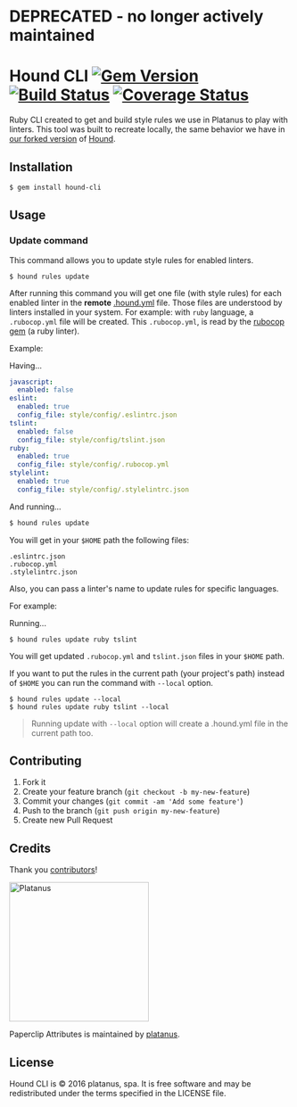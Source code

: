 # DEPRECATED - no longer actively maintained

# Hound CLI [![Gem Version](https://badge.fury.io/rb/hound-cli.svg)](https://badge.fury.io/rb/hound-cli) [![Build Status](https://travis-ci.org/platanus/hound-cli.svg?branch=master)](https://travis-ci.org/platanus/hound-cli) [![Coverage Status](https://coveralls.io/repos/github/platanus/hound-cli/badge.svg)](https://coveralls.io/github/platanus/hound-cli)

Ruby CLI created to get and build style rules we use in Platanus to play with linters.
This tool was built to recreate locally, the same behavior we have in [our forked version](https://github.com/platanus/hound) of [Hound](https://github.com/houndci/hound).

## Installation

```bash
$ gem install hound-cli
```

## Usage

### Update command

This command allows you to update style rules for enabled linters.

```
$ hound rules update
```

After running this command you will get one file (with style rules) for each enabled linter in the **remote** [.hound.yml](https://raw.githubusercontent.com/platanus/la-guia/master/.hound.yml) file. Those files are understood by linters installed in your system. For example: with `ruby` language, a `.rubocop.yml` file will be created. This `.rubocop.yml`, is read by the [rubocop gem](https://github.com/bbatsov/rubocop) (a ruby linter).

Example:

Having...

```yaml
javascript:
  enabled: false
eslint:
  enabled: true
  config_file: style/config/.eslintrc.json
tslint:
  enabled: false
  config_file: style/config/tslint.json
ruby:
  enabled: true
  config_file: style/config/.rubocop.yml
stylelint:
  enabled: true
  config_file: style/config/.stylelintrc.json
```

And running...

```bash
$ hound rules update
```

You will get in your `$HOME` path the following files:

```
.eslintrc.json
.rubocop.yml
.stylelintrc.json
```

Also, you can pass a linter's name to update rules for specific languages.

For example:

Running...

```
$ hound rules update ruby tslint
```

You will get updated `.rubocop.yml` and `tslint.json` files in your `$HOME` path.

If you want to put the rules in the current path (your project's path) instead of `$HOME` you can run the command with `--local` option.

```
$ hound rules update --local
$ hound rules update ruby tslint --local
```

> Running update with `--local` option will create a .hound.yml file in the current path too.

## Contributing

1. Fork it
2. Create your feature branch (`git checkout -b my-new-feature`)
3. Commit your changes (`git commit -am 'Add some feature'`)
4. Push to the branch (`git push origin my-new-feature`)
5. Create new Pull Request

## Credits

Thank you [contributors](https://github.com/platanus/hound-cli/graphs/contributors)!

<img src="http://platan.us/gravatar_with_text.png" alt="Platanus" width="250"/>

Paperclip Attributes is maintained by [platanus](http://platan.us).

## License

Hound CLI is © 2016 platanus, spa. It is free software and may be redistributed under the terms specified in the LICENSE file.
